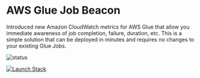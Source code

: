 # AWS Glue Job Beacon

Introduced new Amazon CloudWatch metrics for AWS Glue that allow you immediate awareness of job completion, failure,
duration, etc. This is a simple solution that can be deployed in minutes and requires no changes to your existing Glue
Jobs.

![status](https://github.com/vitalibo/glue-beacon/actions/workflows/ci.yaml/badge.svg)

[![Launch Stack](https://s3.amazonaws.com/cloudformation-examples/cloudformation-launch-stack.png)](https://console.aws.amazon.com/cloudformation/home?#/stacks/new?templateURL=https://vitalibo-public-us-east-1.s3.amazonaws.com/glue-beacon/latest/stack.template)
